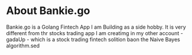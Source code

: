 # About Bankie.go

Bankie.go is a Golang Fintech App I am Building as a side hobby.  It is very different from thr stocks trading app I am creatimg in my other account - gadaUp - which is a stock trading fintech solition baon the Naive Bayes algorithm.sed
